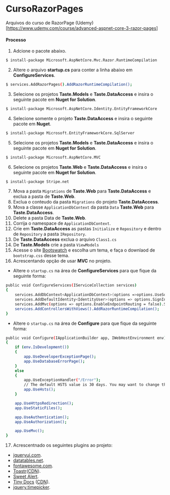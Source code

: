# CursoRazorPages
Arquivos do curso de RazorPage (Udemy) [https://www.udemy.com/course/advanced-aspnet-core-3-razor-pages]

#### Processo
1) Adcione o pacote abaixo.
```sh
$ install-package Microsoft.AspNetCore.Mvc.Razor.RuntimeCompilation
```
2) Altere o arquivo **startup.cs** para conter a linha abaixo em **ConfigureServices**.
```sh
$ services.AddRazorPages().AddRazorRuntimeCompilation();
```
3) Selecione os projetos **Taste.Models** e **Taste.DataAccess** e insira o seguinte pacote em **Nuget for Solution**.
```sh
$ install-package Microsoft.AspNetCore.Identity.EntityFrameworkCore
```
4) Selecione somente o projeto **Taste.DataAccess** e insira o seguinte pacote em **Nuget**.
```sh
$ install-package Microsoft.EntityFrameworkCore.SqlServer
```
5) Selecione os projetos **Taste.Models** e **Taste.DataAccess** e insira o seguinte pacote em **Nuget for Solution**.
```sh
$ install-package Microsoft.AspNetCore.MVC
```
6) Selecione os projetos **Taste.Web** e **Taste.DataAccess** e insira o seguinte pacote em **Nuget for Solution**.
```sh
$ install-package Stripe.net
```
7) Mova a pasta `Migrations` de **Taste.Web** para **Taste.DataAccess** e exclua a pasta de **Taste.Web**.
8) Exclua o conteudo da pasta `Migrations` do projeto **Taste.DataAccess**.
9) Mova a classe `ApplicationDbContext` da pasta `Data` **Taste.Web** para **Taste.DataAccess**. 
10) Delete a pasta Data de **Taste.Web**. 
11) Corrija o namespace de `ApplicationDbContext`. 
12) Crie em  **Taste.DataAccess** as pastas `Initialize` e `Repository` e dentro de `Repository` a pasta `IRepository`.
13) De  **Taste.DataAccess** exclua o arquivo `Class1.cs`
14) De  **Taste.Models** crie a pasta `ViewModels`
15) Acesse o site [Bootswatch](https://bootswatch.com) e escolha um tema, e faça o downlaod de `bootstrap.css` desse tema.
16) Acrescentando opção de usar **MVC** no projeto.
- Altere o `startup.cs` na área de **ConfigureServices** para que fique da seguinte forma:
```sh
public void ConfigureServices(IServiceCollection services)
{
    services.AddDbContext<ApplicationDbContext>(options =>options.UseSqlServer(Configuration.GetConnectionString("DefaultConnection")));
    services.AddDefaultIdentity<IdentityUser>(options => options.SignIn.RequireConfirmedAccount = true).AddEntityFrameworkStores<ApplicationDbContext>();
    services.AddMvc(options => options.EnableEndpointRouting = false).SetCompatibilityVersion(Microsoft.AspNetCore.Mvc.CompatibilityVersion.Version_3_0);
    services.AddControllersWithViews().AddRazorRuntimeCompilation();
}
```
- Altere o `startup.cs` na área de **Configure** para que fique da seguinte forma:
```sh
public void Configure(IApplicationBuilder app, IWebHostEnvironment env)
{
    if (env.IsDevelopment())
    {
        app.UseDeveloperExceptionPage();
        app.UseDatabaseErrorPage();
    }
    else
    {
        app.UseExceptionHandler("/Error");
        // The default HSTS value is 30 days. You may want to change this for production scenarios, see https://aka.ms/aspnetcore-hsts.
        app.UseHsts();
    }

    app.UseHttpsRedirection();
    app.UseStaticFiles();

    app.UseAuthentication();
    app.UseAuthorization();

    app.UseMvc();
}
```
17) Acrescentnado os seguintes plugins ao projeto:
- [jqueryui.com](https://jqueryui.com/).
- [datatables.net](http://datatables.net/).
- [fontawesome.com](https://fontawesome.com/).
- [Toastr](https://codeseven.github.io/toastr/)([CDN](https://cdnjs.com/libraries/toastr.js/latest)).
- [Sweet Alert](https://sweetalert.js.org/guides/#installation). 
- [Tiny Docs](https://www.tiny.cloud/docs/demo/full-featured/) ([CDN](https://www.tiny.cloud/my-account/dashboard)).
- [jquery.timepicker](http://www.jonthornton.com/jquery-timepicker/).

